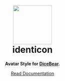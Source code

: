 <h1 align="center"><img src="https://dicebear.com/api/identicon/1.svg" width="124" /> <br />identicon</h1>
<p align="center">
  <strong>Avatar Style for <a href="https://dicebear.com/">DiceBear</a>.</strong>
</p>

<p align="center">
  <a href="https://dicebear.com/styles/identicon">
    Read Documentation
  </a>
</p>

